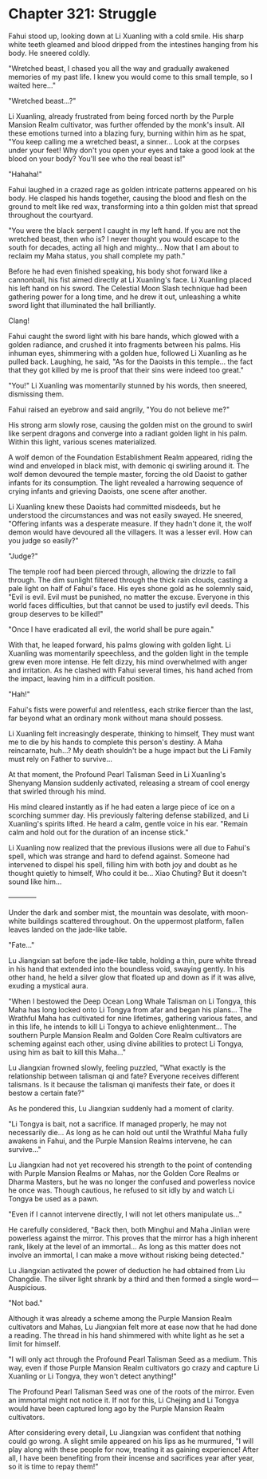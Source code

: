 # Chapter 321: Struggle

Fahui stood up, looking down at Li Xuanling with a cold smile. His sharp white teeth gleamed and blood dripped from the intestines hanging from his body. He sneered coldly.

"Wretched beast, I chased you all the way and gradually awakened memories of my past life. I knew you would come to this small temple, so I waited here..."

"Wretched beast...?"

Li Xuanling, already frustrated from being forced north by the Purple Mansion Realm cultivator, was further offended by the monk's insult. All these emotions turned into a blazing fury, burning within him as he spat, "You keep calling me a wretched beast, a sinner... Look at the corpses under your feet! Why don't you open your eyes and take a good look at the blood on your body? You'll see who the real beast is!"

"Hahaha!"

Fahui laughed in a crazed rage as golden intricate patterns appeared on his body. He clasped his hands together, causing the blood and flesh on the ground to melt like red wax, transforming into a thin golden mist that spread throughout the courtyard.

"You were the black serpent I caught in my left hand. If you are not the wretched beast, then who is? I never thought you would escape to the south for decades, acting all high and mighty... Now that I am about to reclaim my Maha status, you shall complete my path."

Before he had even finished speaking, his body shot forward like a cannonball, his fist aimed directly at Li Xuanling's face. Li Xuanling placed his left hand on his sword. The Celestial Moon Slash technique had been gathering power for a long time, and he drew it out, unleashing a white sword light that illuminated the hall brilliantly.

Clang!

Fahui caught the sword light with his bare hands, which glowed with a golden radiance, and crushed it into fragments between his palms. His inhuman eyes, shimmering with a golden hue, followed Li Xuanling as he pulled back. Laughing, he said, "As for the Daoists in this temple... the fact that they got killed by me is proof that their sins were indeed too great."

"You!" Li Xuanling was momentarily stunned by his words, then sneered, dismissing them.

Fahui raised an eyebrow and said angrily, "You do not believe me?"

His strong arm slowly rose, causing the golden mist on the ground to swirl like serpent dragons and converge into a radiant golden light in his palm. Within this light, various scenes materialized.

A wolf demon of the Foundation Establishment Realm appeared, riding the wind and enveloped in black mist, with demonic qi swirling around it. The wolf demon devoured the temple master, forcing the old Daoist to gather infants for its consumption. The light revealed a harrowing sequence of crying infants and grieving Daoists, one scene after another.

Li Xuanling knew these Daoists had committed misdeeds, but he understood the circumstances and was not easily swayed. He sneered, "Offering infants was a desperate measure. If they hadn't done it, the wolf demon would have devoured all the villagers. It was a lesser evil. How can you judge so easily?"

"Judge?"

The temple roof had been pierced through, allowing the drizzle to fall through. The dim sunlight filtered through the thick rain clouds, casting a pale light on half of Fahui's face. His eyes shone gold as he solemnly said, "Evil is evil. Evil must be punished, no matter the excuse. Everyone in this world faces difficulties, but that cannot be used to justify evil deeds. This group deserves to be killed!"

"Once I have eradicated all evil, the world shall be pure again."

With that, he leaped forward, his palms glowing with golden light. Li Xuanling was momentarily speechless, and the golden light in the temple grew even more intense. He felt dizzy, his mind overwhelmed with anger and irritation. As he clashed with Fahui several times, his hand ached from the impact, leaving him in a difficult position.

"Hah!"

Fahui's fists were powerful and relentless, each strike fiercer than the last, far beyond what an ordinary monk without mana should possess.

Li Xuanling felt increasingly desperate, thinking to himself, They must want me to die by his hands to complete this person's destiny. A Maha reincarnate, huh...? My death shouldn't be a huge impact but the Li Family must rely on Father to survive...

At that moment, the Profound Pearl Talisman Seed in Li Xuanling's Shenyang Mansion suddenly activated, releasing a stream of cool energy that swirled through his mind.

His mind cleared instantly as if he had eaten a large piece of ice on a scorching summer day. His previously faltering defense stabilized, and Li Xuanling's spirits lifted. He heard a calm, gentle voice in his ear. "Remain calm and hold out for the duration of an incense stick."

Li Xuanling now realized that the previous illusions were all due to Fahui's spell, which was strange and hard to defend against. Someone had intervened to dispel his spell, filling him with both joy and doubt as he thought quietly to himself, Who could it be... Xiao Chuting? But it doesn't sound like him...

————

Under the dark and somber mist, the mountain was desolate, with moon-white buildings scattered throughout. On the uppermost platform, fallen leaves landed on the jade-like table.

"Fate..."

Lu Jiangxian sat before the jade-like table, holding a thin, pure white thread in his hand that extended into the boundless void, swaying gently. In his other hand, he held a silver glow that floated up and down as if it was alive, exuding a mystical aura.

"When I bestowed the Deep Ocean Long Whale Talisman on Li Tongya, this Maha has long locked onto Li Tongya from afar and began his plans... The Wrathful Maha has cultivated for nine lifetimes, gathering various fates, and in this life, he intends to kill Li Tongya to achieve enlightenment... The southern Purple Mansion Realm and Golden Core Realm cultivators are scheming against each other, using divine abilities to protect Li Tongya, using him as bait to kill this Maha..."

Lu Jiangxian frowned slowly, feeling puzzled, "What exactly is the relationship between talisman qi and fate? Everyone receives different talismans. Is it because the talisman qi manifests their fate, or does it bestow a certain fate?"

As he pondered this, Lu Jiangxian suddenly had a moment of clarity.

"Li Tongya is bait, not a sacrifice. If managed properly, he may not necessarily die... As long as he can hold out until the Wrathful Maha fully awakens in Fahui, and the Purple Mansion Realms intervene, he can survive..."

Lu Jiangxian had not yet recovered his strength to the point of contending with Purple Mansion Realms or Mahas, nor the Golden Core Realms or Dharma Masters, but he was no longer the confused and powerless novice he once was. Though cautious, he refused to sit idly by and watch Li Tongya be used as a pawn.

"Even if I cannot intervene directly, I will not let others manipulate us..."

He carefully considered, "Back then, both Minghui and Maha Jinlian were powerless against the mirror. This proves that the mirror has a high inherent rank, likely at the level of an immortal... As long as this matter does not involve an immortal, I can make a move without risking being detected."

Lu Jiangxian activated the power of deduction he had obtained from Liu Changdie. The silver light shrank by a third and then formed a single word—Auspicious.

"Not bad."

Although it was already a scheme among the Purple Mansion Realm cultivators and Mahas, Lu Jiangxian felt more at ease now that he had done a reading. The thread in his hand shimmered with white light as he set a limit for himself.

"I will only act through the Profound Pearl Talisman Seed as a medium. This way, even if those Purple Mansion Realm cultivators go crazy and capture Li Xuanling or Li Tongya, they won't detect anything!"

The Profound Pearl Talisman Seed was one of the roots of the mirror. Even an immortal might not notice it. If not for this, Li Chejing and Li Tongya would have been captured long ago by the Purple Mansion Realm cultivators.

After considering every detail, Lu Jiangxian was confident that nothing could go wrong. A slight smile appeared on his lips as he murmured, "I will play along with these people for now, treating it as gaining experience! After all, I have been benefiting from their incense and sacrifices year after year, so it is time to repay them!"
